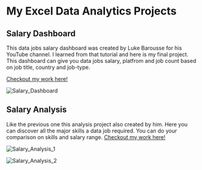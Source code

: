 # My Excel Data Analytics Projects

## Salary Dashboard
This data jobs salary dashboard was created by Luke Barousse for his YouTube channel. I learned from that tutorial and here is my final project. This dashboard can give you data jobs salary, platfrom and job count based on job title, country and job-type.

[Checkout my work here!](./Project%201%20-%20Dashboard/)


![Salary_Dashboard](https://github.com/user-attachments/assets/3a4c7979-6185-4b40-a116-14c5630e1446)

## Salary Analysis
Like the previous one this analysis project also created by him. Here you can discover all the major skills a data job required. You can do your comparison on skills and salary range. 
[Checkout my work here!](./Project%202%20-%20Analysis/)


![Salary_Analysis_1](https://github.com/user-attachments/assets/23e77d63-c92d-4ec0-bf34-5fb3d2acba97)



![Salary_Analysis_2](https://github.com/user-attachments/assets/0f6cb956-79a2-432f-a5ad-afe42080d650)

